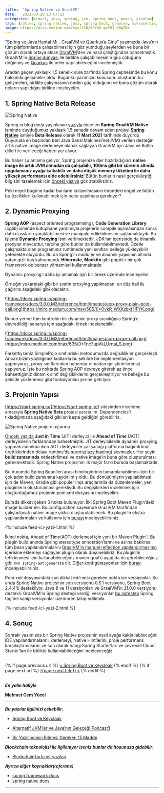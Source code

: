```yaml
---
title:  "Spring Native ve GraalVM"
date:   2021-03-28 13:04:23
categories: [mimari, java, spring, jvm, spring boot, maven, graalvm]
tags: [native, spring native, java, spring boot, graalvm, mikroservis, microservice, kubernetes, ahead of time, just in time, compiler, native, image, docker, türkçe, yazılım, blog, blogger, nedir, örnek, nasıl yapılır, mehmet cem yücel]
image: https://miro.medium.com/max/150/0*rSA-gwY01_KDq7Nk
---
```


[“Spring ve Java Hantal Mı - GraalVM ve Quarkus’a Giriş”](https://www.mehmetcemyucel.com/2019/Spring-ve-Java-Hantal-Mi-GraalVM-ve-Quarkus-Inceleme/) yazımızda Java’nın tüm platformlarda çalışabilmesi için göz yumduğu şeylerden ve buna bir çözüm olarak ortaya atılan [GraalVM](https://www.graalvm.org/)’den ve nasıl çalıştığından bahsetmiştik. GraalVM’in [Spring dünyası](https://spring.io/) ile birlikte çalışabilmesinin güç olduğuna değinmiş ve [Quarkus](https://quarkus.io/) ile neler yapılabileceğini incelemiştik.

Aradan geçen yaklaşık 1,5 senelik süre zarfında Spring cephesinde bu konu hakkında gelişmeler oldu. Bugünkü yazımızın konusunu oluşturan bu gelişmeleri, birlikte çalışmasının neden güç olduğunu ve buna çözüm olarak nelerin yapıldığını birlikte inceleyelim.

## 1. Spring Native Beta Release

![Spring Native](https://miro.medium.com/max/1500/0*rSA-gwY01_KDq7Nk)

Spring.io blog’unda yayınlanan [yazıyla](https://spring.io/blog/2021/03/11/announcing-spring-native-beta) önceleri **Spring GraalVM Native** isminde duyduğumuz yaklaşık 1,5 senedir devam eden projeyi [**Spring Native**](https://github.com/spring-projects-experimental/spring-native)  ismiyle **Beta Release** olarak **11 Mart 2021** tarihinde duyurdu. Duyuruda en başından beri Java Sanal Makinesi’ne(JVM) verilen desteğin artık native image derlemeye olanak sağlayan GraalVM için Java ve Kotlin dilleri ile verileceği haberi yer alıyor.  
  
Bu haber şu anlama geliyor, Spring projenize dair hazırladığınız **native image ile artık JVM olmadan da çalışabilir, 100ms gibi bir sürenin altında uygulamanız ayağa kalkabilir ve daha düşük memory tüketimi ile daha yüksek performansı elde edebilirsiniz**! Bütün bunların nasıl gerçekleştiği bilgisini tazelemek için [önceki yazıya](https://www.mehmetcemyucel.com/2019/Spring-ve-Java-Hantal-Mi-GraalVM-ve-Quarkus-Inceleme/) göz atabilirsiniz.  
  
Peki neydi bugüne kadar bunların kullanılmasının önündeki engel ve bütün bu özellikleri kullanabilmek için neler yapılması gerekiyor?

## 2. Dynamic Proxying

**Spring AOP** (aspect oriented programming), **Code Generation Library** (cglib) isminde kütüphane yardımıyla projelerin compile aşamasından sonra dahi classların yaratılabilmesi ve manipule edilebilmesini sağlamaktaydı. Bu işleme **Dynamic Proxying** ismi verilmektedir. JDK’nın içerisinde de dinamik proxyler mevcuttur, tercihe göre bunlar da kullanılabilmektedi. Özetle çalışmakta olan programınız runtimeda yeni sınıfları belleğe yükleyebilir yetenekte oluyordu. Bu da Spring’in modüler ve dinamik yapısının altında yatan gizli baş kahramandı. **Hibernate**, **Mockito** gibi popüler bir çok framework de benzer yöntemleri kullanmaktadır.

Dynamic proxying’i daha iyi anlamak için bir örnek üzerinde inceleyelim.

<script src="https://gist.github.com/mehmetcemyucel/66fcefdfae3e4253575d2a807f688399.js"></script>

Örneğin yukarıdaki gibi bir sınıfın proxying yapılmadan, en düz hali ile çağırımı aşağıdaki gibi olacaktır.

<script src="https://gist.github.com/mehmetcemyucel/9321ed43d64861f78fba18d69053ea7b.js"></script>

![https://docs.spring.io/spring-framework/docs/3.0.0.M3/reference/html/images/aop-proxy-plain-pojo-call.png](https://miro.medium.com/max/585/0*OykR-WXKzbxfHFYK.png)

Bunun yerine tüm kontrolün bir dynamic proxy aracılığıyla Spring’e devredildiği senaryo için aşağıdaki örnek incelenebilir.

![https://docs.spring.io/spring-framework/docs/3.0.0.M3/reference/html/images/aop-proxy-call.png](https://miro.medium.com/max/635/0*Tnc7upVkLUrnai_S.png)
<script src="https://gist.github.com/mehmetcemyucel/bf5e02c78570d6d1a3baa670f62be33d.js"></script>

Farkettiyseniz SimplePojo sınıfındaki metodumuzda değişiklikler gerçekleşti. Ancak bizim yazdığımız kodlarda bu şekilde bir implementasyon yapmıyoruz, proxy sınıflarından haberdar olmadan geliştirimlerimizi yapıyoruz. İşte bu noktada Spring AOP devreye girerek az önce bahsettiğimiz dinamik sınıf değişikliklerini gerçekleştiriyor ve belleğe bu şekilde yüklenmesi gibi fonksiyonları yerine getiriyor.

## 3. Projenin Yapısı

[https://start.spring.io/](https://start.spring.io/) sitesinden inceleme amacıyla **Spring Native Beta** projesi yaratalım. Dependencies’i tıkladığımızda aşağıdaki gibi en başta geldiğini görebiliriz.

![Spring Native proje oluşturma](https://miro.medium.com/max/1503/1*uPfmqByjfzpW8Y6iBFrpTg.png)

[Önceki yazıda](https://www.mehmetcemyucel.com/2019/Spring-ve-Java-Hantal-Mi-GraalVM-ve-Quarkus-Inceleme/) **Just in Time** (JIT) derleyici ile **Ahead of Time** (AOT) derleyicilerin farklarından bahsetmiştik. JIT derleyicilerde dynamic proxying yapmak mümkün iken AOT derleyiciler çalışacağı platforma bağımlı kod ürettiklerinden dolayı runtime’da sürpriz(lazy loading) sevmezler. Her şeyin **build zamanında** netleştirilmesi ve native image’ın buna göre oluşturulması gerekmektedir. Spring Native projesinin ilk majör farkı burada başlamaktadır.

Bu durumda Spring Bean’leri arası bindinglerinin tamamlanabilmesi için bir çok adım build zamanına kaydırılmış oldu. Bu dönüşümlerin yapılabilmesi için de Maven, Gradle gibi popüler inşa araçlarında da düzenlemeler, yeni pluginlerin oluşturulması gerekliydi. Bu değişiklikleri incelemek için oluşturduğumuz projenin pom.xml dosyasını inceleyelim.

<script src="https://gist.github.com/mehmetcemyucel/65162a93194da9763d4f744216000750.js"></script>

Burada dikkat çeken 3 nokta bulunuyor. İlki Spring Boot Maven Plugin’deki image builder eki. Bu configuration sayesinde GraalVM tarafından çalıştırılacak native image çıktısı oluşturulabilecek. Bu plugin’in ekstra yapılandırmaları ve kullanımı için [burayı](https://docs.spring.io/spring-native/docs/current/reference/htmlsingle/#native-image-options) inceleyebilirsiniz.

{% include feed-ici-yazi-1.html %}

<script src="https://gist.github.com/mehmetcemyucel/6a3cbc883a4113f238216fa2e29527ff.js"></script>

İkinci nokta, Ahead of Time(AOT) derlemesi için yeni bir Maven Plugin’i. Bu plugin build anında Spring stereotype annotation’larını ve aslına bakılırsa tüm bean yapılandırmalarını [GraalVM’in manuel reflection yapılandırmasının](https://www.graalvm.org/reference-manual/native-image/Reflection/#manual-configuration) içerisine eklemeyi sağlayan plugin olarak düşünebiliriz. Bu plugin’in tetiklenmesi için kullanabileceğiniz maven goal’ü aşağıda da görebileceğiniz gibi `mvn spring-aot:generate` dir. Diğer konfigürasyonları için [burayı](https://docs.spring.io/spring-native/docs/current/reference/htmlsingle/#spring-aot-configuration) inceleyebilirsiniz.

<script src="https://gist.github.com/mehmetcemyucel/edb67b69ee7e1c19616f38e82feaacea.js"></script>

Pom.xml dosyasındaki son dikkat edilmesi gereken nokta ise versiyonlar. Şu anda Spring Native projesinin son versiyonu 0.9.1 versiyonu, Spring Boot 2.4.4'ü destekliyor. Java 8 ve 11 versiyonları ve GraalVM’in 21.0.0 versiyonu destekli. GraalVM’in Spring desteği verdiği versiyonlar [bu adresten](https://github.com/oracle/graal/labels/spring) Spring tag’ine sahip versiyonlar üzerinden takip edilebilir.

{% include feed-ici-yazi-2.html %}

## 4. Sonuç

Sonraki yazımızda bir Spring Native projesinin nasıl ayağa kaldırılabileceğini, IDE yapılandırmalarını, derlemeyi, Native Hint’lerini, proje performans karşılaştırmalarını ve son olarak hangi Spring Starter’ları ve çevresel Cloud Starter’ları ile birlikte kullanılabileceğini inceleyeceğiz.

<br/>

<div class="PageNavigation">
  {% if page.previous.url %}
    <a class="prev" href="{{page.previous.url}}">&laquo; Spring Boot ve Keycloak</a>
  {% endif %}
  {% if page.next.url %}
    <a class="next" href="{{page.next.url}}">{{page.next.title}} &raquo;</a>
  {% endif %}
</div>

<br/>

**_En yalın haliyle_**

[**Mehmet Cem Yücel**](https://www.mehmetcemyucel.com)

---

**_Bu yazılar ilgilinizi çekebilir:_**

- [Spring Boot ve Keycloak](https://www.mehmetcemyucel.com/2020/Access-Management-5-Spring-RestTemplate-Feign-Keycloak/)

- [Alternatif JVM’ler ve Java’nın Geleceği Podcast’i](https://medium.com/mehmetcemyucel/alternatif-jvmler-ve-java-nin-gelecegi-podcast-i-6c1aa175e45b)
- [Bir Yazılımcının Bilmesi Gereken 15 Madde](https://www.mehmetcemyucel.com/2019/bir-yazilimcinin-bilmesi-gereken-15-madde/)

***Blockchain teknolojisi ile ilgileniyor iseniz bunlar da hoşunuza gidebilir:***

- [BlockchainTurk.net yazıları](https://www.mehmetcemyucel.com/categories/#blockchain)

***Ayrıca diğer kaynaklar(referans)***

- [spring framework docs](https://docs.spring.io/spring-framework/docs/3.0.0.M3/reference/html/ch08s06.html)
- [spring native docs](https://docs.spring.io/spring-native/docs/current/reference/htmlsingle)

---
